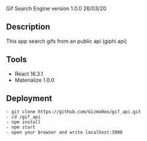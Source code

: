 Gif Search Engine version 1.0.0 26/03/20

## Description

This app search gifs from an public api (giphi api)

## Tools

- React 16.3.1
- Materialize 1.0.0

## Deployment

```
- git clone https://github.com/Gizmo0oo/gif_api.git
- cd /gif_api
- npm install
- npm start
- open your browser and write localhost:3000
```